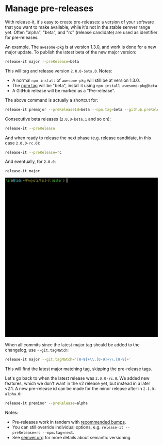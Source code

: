 # Manage pre-releases

With release-it, it's easy to create pre-releases: a version of your software that you want to make available, while
it's not in the stable semver range yet. Often "alpha", "beta", and "rc" (release candidate) are used as identifier for
pre-releases.

An example. The `awesome-pkg` is at version 1.3.0, and work is done for a new major update. To publish the latest beta
of the new major version:

```bash
release-it major --preRelease=beta
```

This will tag and release version `2.0.0-beta.0`. Notes:

- A normal `npm install` of `awesome-pkg` will still be at version 1.3.0.
- The [npm tag](https://docs.npmjs.com/cli/dist-tag) will be "beta", install it using `npm install awesome-pkg@beta`
- A GitHub release will be marked as a "Pre-release".

The above command is actually a shortcut for:

```bash
release-it premajor --preReleaseId=beta --npm.tag=beta --github.preRelease
```

Consecutive beta releases (`2.0.0-beta.1` and so on):

```bash
release-it --preRelease
```

And when ready to release the next phase (e.g. release candidate, in this case `2.0.0-rc.0`):

```bash
release-it --preRelease=rc
```

And eventually, for `2.0.0`:

```bash
release-it major
```

<img src="./assets/release-it-prerelease.gif?raw=true" height="524">

When all commits since the latest major tag should be added to the changelog, use `--git.tagMatch`:

```bash
release-it major --git.tagMatch='[0-9]+\\.[0-9]+\\.[0-9]+'
```

This will find the latest major matching tag, skipping the pre-release tags.

Let's go back to when the latest release was `2.0.0-rc.0`. We added new features, which we don't want in the v2 release
yet, but instead in a later v2.1. A new pre-release id can be made for the minor release after in `2.1.0-alpha.0`:

```bash
release-it preminor --preRelease=alpha
```

Notes:

- Pre-releases work in tandem with [recommended bumps](https://github.com/release-it/conventional-changelog).
- You can still override individual options, e.g. `release-it --preRelease=rc --npm.tag=next`.
- See [semver.org](http://semver.org) for more details about semantic versioning.
